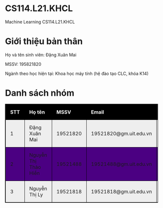 # CS114.L21.KHCL
<html>
  <style>
table {
  width:100%;
}
table, th, td {
  border: 1px solid black;
  border-collapse: collapse;
}
th, td {
  padding: 15px;
  text-align: left;
}
#t01 tr:nth-child(even) {
  background-color: #eee;
}
#t01 tr:nth-child(odd) {
 background-color: #4B0082;
}
#t01 th {
  background-color: black;
  color: white;
}
    </style>
   <head>
  Machine Learning CS114.L21.KHCL
  </head>
  <body>
    <h1>Giới thiệu bản thân</h1>
    <p>Họ và tên sinh viên: Đặng Xuân Mai</p>
    <p>MSSV: 195821820</p>
    <p>Ngành theo học hiện tại: Khoa học máy tính (hệ đào tạo CLC, khóa K14)</p>
    <h1> Danh sách nhóm </h1>
     <table id = "t01">
  <tr>
    <th>STT</th>
    <th>Họ tên</th>
    <th>MSSV</th>
    <th>Email</th>
    <th>Github</th>
  </tr>
  <tr>
    <td>1</td>
    <td>Đặng Xuân Mai</td>
    <td>19521820</td>
    <td>19521820@gm.uit.edu.vn</td>
    <td> <a href= "https://github.com/dxmai/CS114.L21.KHCL/">dxmai</a></td>
  </tr>
  <tr>
    <td>2</td>
    <td>Nguyễn Thị Thảo Hiền</td>
    <td>19521488</td>
    <td>19521488@gm.uit.edu.vn</td>
    <td> <a href= "https://github.com/nguyenthithaohien/CS114.L21.KHCL/">nguyenthithaohien</a></td>
  </tr>
  <tr>
    <td>3</td>
    <td>Nguyễn Thị Ly</td>
    <td>19521818</td>
    <td>19521818@gm.uit.edu.vn</td>
    <td> <a href = "https://github.com/nguyenthily1605/CS114.L21.KHCL/">nguyenthily1605</a></td>
  </tr>
</table> 
</html>

